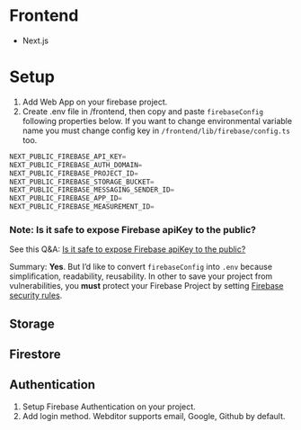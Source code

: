 # Frontend

- Next.js

# Setup

1. Add Web App on your firebase project.
2. Create .env file in /frontend, then copy and paste `firebaseConfig` following properties below. If you want to change environmental variable name you must change config key in `/frontend/lib/firebase/config.ts` too.

```jsx
NEXT_PUBLIC_FIREBASE_API_KEY=
NEXT_PUBLIC_FIREBASE_AUTH_DOMAIN=
NEXT_PUBLIC_FIREBASE_PROJECT_ID=
NEXT_PUBLIC_FIREBASE_STORAGE_BUCKET=
NEXT_PUBLIC_FIREBASE_MESSAGING_SENDER_ID=
NEXT_PUBLIC_FIREBASE_APP_ID=
NEXT_PUBLIC_FIREBASE_MEASUREMENT_ID=
```

### Note: Is it safe to expose Firebase apiKey to the public?

See this Q&A: [Is it safe to expose Firebase apiKey to the public?](https://stackoverflow.com/questions/37482366/is-it-safe-to-expose-firebase-apikey-to-the-public)

Summary: **Yes**. But I’d like to convert `firebaseConfig` into `.env` because simplification, readability, reusability. In other to save your project from vulnerabilities, you **must** protect your Firebase Project by setting [Firebase security rules](https://firebase.google.com/docs/rules).

## Storage

## Firestore

## Authentication

1. Setup Firebase Authentication on your project.
2. Add login method. Webditor supports email, Google, Github by default.
